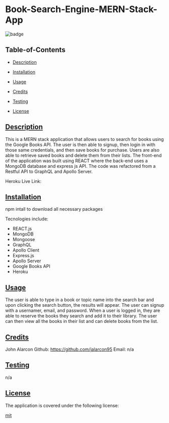 
# Book-Search-Engine-MERN-Stack-App


![badge](https://img.shields.io/badge/license-mit-blue)
    

## Table-of-Contents
* [Description](#description)
* [Installation](#install)
* [Usage](#usage)
* [Credits](#credits)
* [Testing](#test)
  
* [License](#license)

## [Description](#table-of-contents)

This is a MERN stack application that allows users to search for books using the Google Books API. The user is then able to signup, then login in with those same credentials, and then save books for purchase. Users are also able to retrieve saved books and delete them from their lists. The front-end of the application was built using REACT where the back-end uses a MongoDB database and express js API. The code was refactored from a Restful API to GraphQL and Apollo Server. 

Heroku Live Link: 


## [Installation](#table-of-contents)

npm intall to download all necessary packages

Tecnologies include:

- REACT.js
- MongoDB
- Mongoose
- GraphQL
- Apollo Client
- Express.js
- Apollo Server
- Google Books API
- Heroku


## [Usage](#table-of-contents)

The user is able to type in a book or topic name into the search bar and upon clicking the search button, the results will appear. The user can signup with a usernamer, email, and password. When a user is logged in, they are able to reserve the books they search and add it to their library. The user can then view all the books in their list and can delete books from the list. 

  
## [Credits](#table-of-contents)

John Alarcon Github: https://github.com/jalarcon95 Email: n/a

## [Testing](#table-of-contents)

n/a


## [License](#table-of-contents)
    
The application is covered under the following license:
    
  
[mit](https://choosealicense.com/licenses/mit)
    
  

